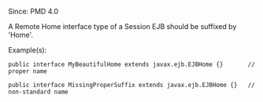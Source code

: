 Since: PMD 4.0

A Remote Home interface type of a Session EJB should be suffixed by 'Home'.

Example(s):
```
public interface MyBeautifulHome extends javax.ejb.EJBHome {}		// proper name

public interface MissingProperSuffix extends javax.ejb.EJBHome {}	// non-standard name
```
